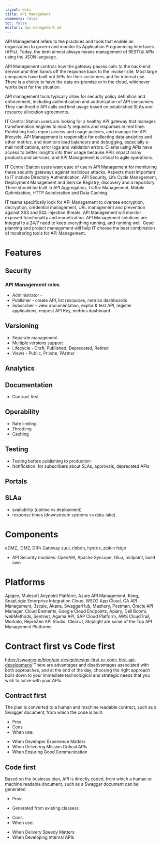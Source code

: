 ```yaml
---
layout: wiki
title: API Management
comments: false
toc: false
editurl: api-management.md
---
```

API Management refers to the practices and tools that enable an organization to govern and monitor its Application Programming Interfaces (APIs). Today, the term almost always means management of RESTful APIs using the JSON language.

API Management controls how the gateway passes calls to the back-end service and then hands off the response back to the invoker site. Most large companies have built out APIs for their customers and for internal use. There is a choice to have the data on-premise or in the cloud, whichever works best for the situation.

API management tools typically allow for security policy definition and enforcement, including authentication and authorization of API consumers. They can throttle API calls and limit usage based on established SLAs and resource allocation agreements.

IT Central Station users are looking for a healthy API gateway that manages transformation engines to modify requests and responses in real time. Publishing tools report access and usage policies, and manage the API lifecycle. API Management is responsible for collecting data analytics and other metrics, and monitors load balancers and debugging, especially e-mail notifications, error logs and validation errors. Clients using APIs have access to better insights into their usage because APIs impact many products and services, and API Management is critical to agile operations.

IT Central Station users want ease of use in API Management for monitoring these security gateways against malicious attacks. Aspects most important to IT include Directory Authentication, API Security, Life Cycle Management, Deployment Management and Service Registry, discovery and a repository. There should be built in API Aggregation, Traffic Management, Mobile Optimization, HTTP Acceleration and Data Caching.

IT teams specifically look for API Management to oversee encryption, decryption, credential management, URL management and prevention against XSS and SQL Injection threats. API Management will monitor exposed functionality and monetization. API Management solutions are integral to a 24/7 need to keep everything running, and running well. Good planning and project management will help IT choose the best combination of monitoring tools for API Management.

# Features

## Security

### API Management roles
* Administrator - 
* Publisher - create API, list resources, metrics dashboards
* Subscriber - view documentation, explor & test API, register applications, request API Key, metrics dashboard

## Versioning
* Separate management
* Multiple versions support
* Lifecycle - Draft, Published, Deprecated, Retired
* Views - Public, Private, PArtner

## Analytics

## Documentation
* Contract first

## Operability
* Rate limiting
* Throttling
* Caching

## Testing
* Testing before publishing to production
* Notification: for subscribers about SLAs, approvals, deprecated APIs

## Portals
## SLAa
* availability (uptime vs deployment)
* response times (downstream systems vs data-lake)

# Components
eDMZ, iDMZ, DRN Gateway
zuul, ribbon, hystrix, zipkin
feign
* API Security modules: OpenAM, Apache Syncope, Gluu, midpoint, build own


# Platforms
Apigee, Mulesoft Anypoint Platform, Azure API Management, Kong, SnapLogic Enterprise Integration Cloud, WSO2 App Cloud, CA API Management, 3scale, Akana, SwaggerHub, Mashery, Postman, Oracle API Manager, Cloud Elements, Google Cloud Endpoints, Apiary, Dell Boomi, webMethods, Sentinet, Agama API, SAP Cloud Platform, AWS CloudTrail, Workato, RepreZen API Studio, ClearUI, Stoplight are some of the Top API Management Platforms

# Contract first vs Code first
https://swagger.io/blog/api-design/design-first-or-code-first-api-development/
There are advantages and disadvantages associated with both approaches, and at the end of the day, choosing the right approach boils down to your immediate technological and strategic needs that you wish to solve with your APIs.

## Contract first
The plan is converted to a human and machine readable contract, such as a Swagger document, from which the code is built.
* Pros
* Cons
* When use:
- When Developer Experience Matters
- When Delivering Mission Critical APIs
- When Ensuring Good Communication

## Code first
Based on the business plan, API is directly coded, from which a human or machine readable document, such as a Swagger document can be generated
* Pros:
- Generated from existing classess
* Cons
* When use:
- When Delivery Speedy Matters
- When Developing Internal APIs
